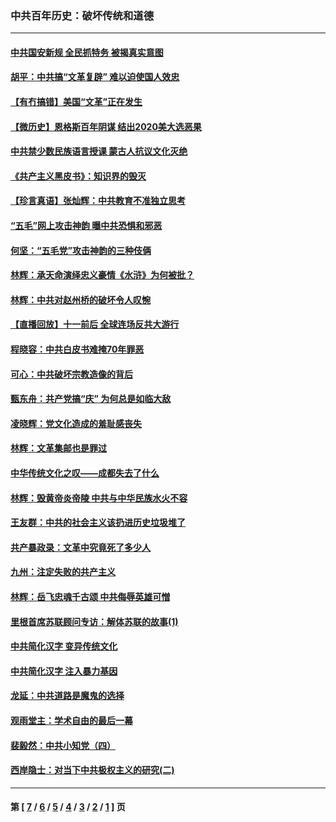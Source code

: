 ### 中共百年历史：破坏传统和道德
---
#### [中共国安新规 全民抓特务 被揭真实意图](../../pages/nf1176114/n12911615.md?05220430) 
#### [胡平：中共搞“文革复辟” 难以迫使国人效忠](../../pages/nf1176114/n12905760.md?05220430) 
#### [【有冇搞错】美国“文革”正在发生](../../pages/nf1176114/n12650309.md?05220430) 
#### [【微历史】恩格斯百年阴谋 结出2020美大选恶果](../../pages/nf1176114/n12597490.md?05220430) 
#### [中共禁少数民族语言授课 蒙古人抗议文化灭绝](../../pages/nf1176114/n12362711.md?05220430) 
#### [《共产主义黑皮书》：知识界的毁灭](../../pages/nf1176114/n12198436.md?05220430) 
#### [【珍言真语】张灿辉：中共教育不准独立思考](../../pages/nf1176114/n12116869.md?05220430) 
#### [“五毛”网上攻击神韵 曝中共恐惧和邪恶](../../pages/nf1176114/n11676030.md?05220430) 
#### [何坚：“五毛党”攻击神韵的三种伎俩](../../pages/nf1176114/n11676839.md?05220430) 
#### [林辉：承天命演绎忠义豪情《水浒》为何被批？](../../pages/nf1176114/n11660999.md?05220430) 
#### [林辉：中共对赵州桥的破坏令人叹惋](../../pages/nf1176114/n11622063.md?05220430) 
#### [【直播回放】十一前后 全球连场反共大游行](../../pages/nf1176114/n11544233.md?05220430) 
#### [程晓容：中共白皮书难掩70年罪恶](../../pages/nf1176114/n11552335.md?05220430) 
#### [可心：中共破坏宗教造像的背后](../../pages/nf1176114/n11518358.md?05220430) 
#### [甄东舟：共产党搞“庆” 为何总是如临大敌](../../pages/nf1176114/n11509183.md?05220430) 
#### [凌晓辉：党文化造成的羞耻感丧失](../../pages/nf1176114/n11485526.md?05220430) 
#### [林辉：文革集邮也是罪过](../../pages/nf1176114/n11362608.md?05220430) 
#### [中华传统文化之叹——成都失去了什么](../../pages/nf1176114/n11092294.md?05220430) 
#### [林辉：毁黄帝炎帝陵 中共与中华民族水火不容](../../pages/nf1176114/n11061288.md?05220430) 
#### [王友群：中共的社会主义该扔进历史垃圾堆了](../../pages/nf1176114/n11038771.md?05220430) 
#### [共产暴政录：文革中究竟死了多少人](../../pages/nf1176114/n11000879.md?05220430) 
#### [九州：注定失败的共产主义](../../pages/nf1176114/n10995753.md?05220430) 
#### [林辉：岳飞忠魂千古颂 中共侮辱英雄可憎](../../pages/nf1176114/n10990583.md?05220430) 
#### [里根首席苏联顾问专访：解体苏联的故事(1)](../../pages/nf1176114/n10927121.md?05220430) 
#### [中共简化汉字 变异传统文化](../../pages/nf1176114/n10885901.md?05220430) 
#### [中共简化汉字 注入暴力基因](../../pages/nf1176114/n10884662.md?05220430) 
#### [龙延：中共道路是魔鬼的选择](../../pages/nf1176114/n10902151.md?05220430) 
#### [观雨堂主：学术自由的最后一幕](../../pages/nf1176114/n10896282.md?05220430) 
#### [裴毅然：中共小知党（四）](../../pages/nf1176114/n10889466.md?05220430) 
#### [西岸隐士：对当下中共极权主义的研究(二)](../../pages/nf1176114/n10878756.md?05220430) 

---
#### 第 [ [7](./7.md?05220430) / [6](./6.md?05220430) / [5](./5.md?05220430) / [4](./4.md?05220430) / [3](./3.md?05220430) / [2](./2.md?05220430) / [1](./1.md?05220430) ] 页
